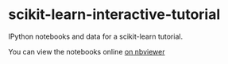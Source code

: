 scikit-learn-interactive-tutorial
=================================

IPython notebooks and data for a scikit-learn tutorial.

You can view the notebooks online [on nbviewer](http://nbviewer.ipython.org/github/amueller/scikit-learn-interactive-tutorial/tree/master/)
